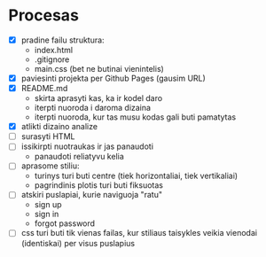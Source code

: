 # Procesas

- [x] pradine failu struktura:
  - index.html
  - .gitignore
  - main.css (bet ne butinai vienintelis)
- [x] paviesinti projekta per Github Pages (gausim URL)
- [x] README.md
  - skirta aprasyti kas, ka ir kodel daro
  - iterpti nuoroda i daroma dizaina
  - iterpti nuoroda, kur tas musu kodas gali buti pamatytas
- [x] atlikti dizaino analize
- [ ] surasyti HTML
- [ ] issikirpti nuotraukas ir jas panaudoti
  - panaudoti reliatyvu kelia
- [ ] aprasome stiliu:
  - turinys turi buti centre (tiek horizontaliai, tiek vertikaliai)
  - pagrindinis plotis turi buti fiksuotas
- [ ] atskiri puslapiai, kurie naviguoja "ratu"
  - sign up
  - sign in
  - forgot password
- [ ] css turi buti tik vienas failas, kur stiliaus taisykles veikia vienodai (identiskai) per visus puslapius
